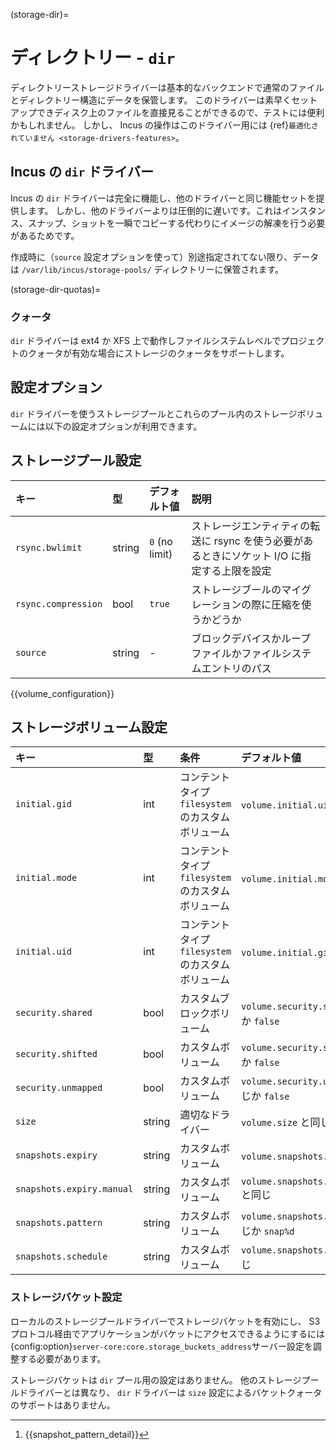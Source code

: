 (storage-dir)=
# ディレクトリー - `dir`

ディレクトリーストレージドライバーは基本的なバックエンドで通常のファイルとディレクトリー構造にデータを保管します。
このドライバーは素早くセットアップできディスク上のファイルを直接見ることができるので、テストには便利かもしれません。
しかし、 Incus の操作はこのドライバー用には {ref}`最適化されていません <storage-drivers-features>`。

## Incus の `dir` ドライバー

Incus の `dir` ドライバーは完全に機能し、他のドライバーと同じ機能セットを提供します。
しかし、他のドライバーよりは圧倒的に遅いです。これはインスタンス、スナップ、ショットを一瞬でコピーする代わりにイメージの解凍を行う必要があるためです。

作成時に（`source` 設定オプションを使って）別途指定されてない限り、データは `/var/lib/incus/storage-pools/` ディレクトリーに保管されます。

(storage-dir-quotas)=
### クォータ

<!-- Include start dir quotas -->
`dir` ドライバーは ext4 か XFS 上で動作しファイルシステムレベルでプロジェクトのクォータが有効な場合にストレージのクォータをサポートします。
<!-- Include end dir quotas -->

## 設定オプション

`dir` ドライバーを使うストレージプールとこれらのプール内のストレージボリュームには以下の設定オプションが利用できます。

## ストレージプール設定

キー                | 型     | デフォルト値   | 説明
:--                 | :---   | :------        | :----------
`rsync.bwlimit`     | string | `0` (no limit) | ストレージエンティティの転送に rsync を使う必要があるときにソケット I/O に指定する上限を設定
`rsync.compression` | bool   | `true`         | ストレージブールのマイグレーションの際に圧縮を使うかどうか
`source`            | string | -              | ブロックデバイスかループファイルかファイルシステムエントリのパス

{{volume_configuration}}

## ストレージボリューム設定

キー                      | 型     | 条件                                             | デフォルト値                                 | 説明
:--                       | :---   | :--------                                        | :------                                      | :----------
`initial.gid`             | int    | コンテントタイプ`filesystem`のカスタムボリューム | `volume.initial.uid`と同じか`0`              | インスタンス内のボリュームの所有者のGID
`initial.mode`            | int    | コンテントタイプ`filesystem`のカスタムボリューム | `volume.initial.mode`と同じか`711`           | インスタンス内のボリュームのモード
`initial.uid`             | int    | コンテントタイプ`filesystem`のカスタムボリューム | `volume.initial.gid`と同じか`0`              | インスタンス内のボリュームの所有者のUID
`security.shared`         | bool   | カスタムブロックボリューム                       | `volume.security.shared` と同じか `false`    | 複数のインスタンスでのボリュームの共有を有効にする
`security.shifted`        | bool   | カスタムボリューム                               | `volume.security.shifted` と同じか `false`   | {{enable_ID_shifting}}
`security.unmapped`       | bool   | カスタムボリューム                               | `volume.security.unmapped` と同じか `false`  | ボリュームの ID マッピングを無効にする
`size`                    | string | 適切なドライバー                                 | `volume.size` と同じ                         | ストレージボリュームのサイズ/クォータ
`snapshots.expiry`        | string | カスタムボリューム                               | `volume.snapshots.expiry` と同じ             | {{snapshot_expiry_format}}
`snapshots.expiry.manual` | string | カスタムボリューム                               | `volume.snapshots.expiry.manual` と同じ      | {{snapshot_expiry_format}}
`snapshots.pattern`       | string | カスタムボリューム                               | `volume.snapshots.pattern` と同じか `snap%d` | {{snapshot_pattern_format}} [^*]
`snapshots.schedule`      | string | カスタムボリューム                               | `volume.snapshots.schedule` と同じ           | {{snapshot_schedule_format}}

[^*]: {{snapshot_pattern_detail}}

### ストレージバケット設定

ローカルのストレージプールドライバーでストレージバケットを有効にし、 S3 プロトコル経由でアプリケーションがバケットにアクセスできるようにするには{config:option}`server-core:core.storage_buckets_address`サーバー設定を調整する必要があります。

ストレージバケットは `dir` プール用の設定はありません。
他のストレージプールドライバーとは異なり、 `dir` ドライバーは `size` 設定によるバケットクォータのサポートはありません。
